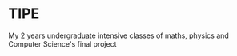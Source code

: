 # TIPE
My 2 years undergraduate intensive classes of maths, physics and Computer Science's final project
